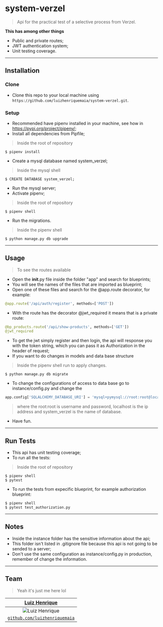# system-verzel
> Api for the practical test of a selective process from Verzel.

**This has among other things**
- Public and private routes;
- JWT authentication system;
- Unit testing coverage.

---

## Installation

### Clone

- Clone this repo to your local machine using `https://github.com/luizhenriquemaia/system-verzel.git`.

### Setup

- Recommended have pipenv installed in your machine, see how in https://pypi.org/project/pipenv/;
- Install all dependencies from Pipfile;
> Inside the root of repository
```shell
$ pipenv install
```
- Create a mysql database named system_verzel;
> Inside the mysql shell
```shell
$ CREATE DATABASE system_verzel;
```
- Run the mysql server;
- Activate pipenv;
> Inside the root of repository
```shell
$ pipenv shell
```
- Run the migrations.
> Inside the pipenv shell
```shell
$ python manage.py db upgrade
```

---

## Usage
> To see the routes available 
- Open the __init__.py file inside the folder "app" and search for blueprints;
- You will see the names of the files that are imported as blueprint;
- Open one of these files and search for the @app.route decorator, for example:
```python
@app.route('/api/auth/register', methods=['POST'])
```
- With the route has the decorator @jwt_required it means that is a private route:
```python
@bp_products.route('/api/show-products', methods=['GET'])
@jwt_required
```
- To get the jwt simply register and then login, the api will response you with the token string, which you can pass it as Authorization in the header of request;
- If you want to do changes in models and data base structure
> Inside the pipenv shell run to apply changes.
```shell
$ python manage.py db migrate
```
- To change the configurations of access to data base go to instance/config.py and change the 
```python
app.config['SQLALCHEMY_DATABASE_URI'] = 'mysql+pymysql://root:root@localhost/system_verzel'
```
> where the root:root is username and password, localhost is the ip address and system_verzel is the name of database.
- Have fun.

---

## Run Tests
- This api has unit testing coverage;
- To run all the tests:
> Inside the root of repository
```shell
$ pipenv shell
$ pytest
```
- To run the tests from expecific blueprint, for example authorization blueprint:
```shell
$ pipenv shell
$ pytest test_authorization.py
```

---

## Notes
- Inside the instance folder has the sensitive information about the api;
- This folder isn't listed in .gitignore file because this api is not going to be sended to a server;
- Don't use the same configuration as instance/config.py in production, remember of change the information.

---

## Team
> Yeah it's just me here lol

| <a href="https://github.com/luizhenriquemaia" target="_blank">**Luiz Henrique**</a> |
| :---:|
| ![Luiz Henrique](https://avatars1.githubusercontent.com/u/26177048?s=200&u=1deb4b3947a75f8baca3123f6a23e8a803f53493&v=4) |
| <a href="https://github.com/luizhenriquemaia" target="_blank">`github.com/luizhenriquemaia`</a> |

